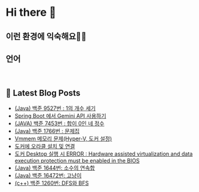 # Hi there 👋

## 이런 환경에 익숙해요✍🏼

## 언어

<p>
  <img alt="" src= "https://img.shields.io/badge/JavaScript-F7DF1E?style=flat-square&logo=JavaScript&logoColor=white"/> 
  <img alt="" src= "https://img.shields.io/badge/TypeScript-black?logo=typescript&logoColor=blue"/>
</p>

## 📕 Latest Blog Posts

<ul><li><a href='https://itream.tistory.com/15' target='_blank'>(Java) 백준 9527번 : 1의 개수 세기</a></li><li><a href='https://itream.tistory.com/14' target='_blank'>Spring Boot 에서 Gemini API 사용하기</a></li><li><a href='https://itream.tistory.com/13' target='_blank'>(JAVA) 백준 7453번 : 합이 0인 네 정수</a></li><li><a href='https://itream.tistory.com/12' target='_blank'>(Java) 백준 1766번 : 문제집</a></li><li><a href='https://itream.tistory.com/11' target='_blank'>Vmmem 메모리 문제(Hyper-V, 도커 설정)</a></li><li><a href='https://itream.tistory.com/10' target='_blank'>도커에 오라클 설치 및 연결</a></li><li><a href='https://itream.tistory.com/9' target='_blank'>도커 Desktop 실행 시 ERROR : Hardware assisted virtualization and data execution protection must be enabled in the BIOS</a></li><li><a href='https://itream.tistory.com/5' target='_blank'>(Java) 백준 1644번: 소수의 연속합</a></li><li><a href='https://itream.tistory.com/4' target='_blank'>(Java) 백준 16472번: 고냥이</a></li><li><a href='https://itream.tistory.com/3' target='_blank'>(c++) 백준 1260번: DFS와 BFS</a></li></ul>